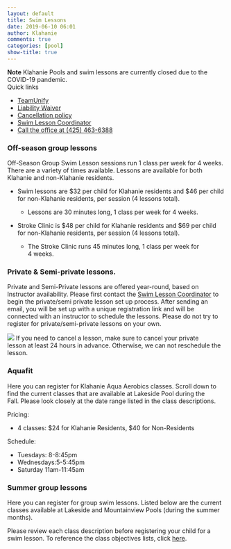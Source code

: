 ```yaml
---
layout: default
title: Swim Lessons
date: 2019-06-10 06:01
author: Klahanie
comments: true
categories: [pool]
show-title: true
---
```


<div class="alert alert-warning">
<strong>Note</strong> Klahanie Pools and swim lessons are currently closed due to the COVID-19 pandemic. 
</div>

<div class="card float-right ml-4 mb-4">
  <div class="card-header">
    Quick links
  </div>
  <ul class="list-group list-group-flush">
    <li class="list-group-item"><a href="https://www.teamunify.com/cmkhoaa">TeamUnify</a></li>
    <li class="list-group-item"><a href="{{site.url}}/liability-waiver.html">Liability Waiver</a></li>
    <li class="list-group-item"><a href="{{site.url}}/cancellation-policy.html">Cancellation policy</a></li>
    <li class="list-group-item"><a href="mailto:swimlessons@klahanie.com">Swim Lesson Coordinator</a></li>
    <li class="list-group-item"><a href="tel:425.463.6388">Call the office at (425) 463-6388</a></li>
  </ul>
</div>

### Off-season group lessons

Off-Season Group Swim Lesson sessions run 1 class per week for 4 weeks. There are a variety of times available. Lessons are available for both Klahanie and non-Klahanie residents.

* Swim lessons are $32 per child for Klahanie residents and $46 per child for non-Klahanie residents, per session (4 lessons total).
  - Lessons are 30 minutes long, 1 class per week for 4 weeks.

* Stroke Clinic is $48 per child for Klahanie residents and $69 per child for non-Klahanie residents, per session (4 lessons total).
  - The Stroke Clinic runs 45 minutes long, 1 class per week for 4 weeks.

### Private &amp; Semi-private lessons. 

Private and Semi-Private lessons are offered year-round, based on Instructor availability. Please first contact the [Swim Lesson Coordinator](mailto:swimlessons@klahanie.com) to begin the private/semi private lesson set up process. After sending an email, you will be set up with a unique registration link and will be connected with an instructor to schedule the lessons. Please do not try to register for private/semi-private lessons on your own.

<img src="{{site.url}}/images/swim-1.jpg" class="float-right" style="max-width:200px;">
If you need to cancel a lesson, make sure to cancel your private lesson at least 24 hours in advance. Otherwise, we can not reschedule the lesson.

### Aquafit
Here you can register for Klahanie Aqua Aerobics classes. Scroll down to find the current classes that are available at Lakeside Pool during the Fall. Please look closely at the date range listed in the class descriptions.

Pricing:
* 4 classes: $24 for Klahanie Residents, $40 for Non-Residents

Schedule:
* Tuesdays: 8-8:45pm
* Wednesdays:5-5:45pm
* Saturday 11am-11:45am

### Summer group lessons

Here you can register for group swim lessons. Listed below are the current classes available at Lakeside and Mountainview Pools (during the summer months).

Please review each class description before registering your child for a swim lesson. To reference the class objectives lists, click <a href="https://www.teamunify.com/cmkhoaa/__doc__/387357_2_Swim%20Lesson%20Class%20Objectives%202017.pdf">here</a>.

